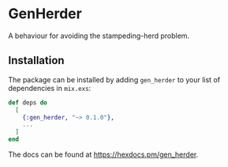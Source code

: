 # GenHerder

A behaviour for avoiding the stampeding-herd problem.

## Installation

The package can be installed
by adding `gen_herder` to your list of dependencies in `mix.exs`:

```elixir
def deps do
  [
    {:gen_herder, "~> 0.1.0"},
    ...
  ]
end
```

The docs can be found at <https://hexdocs.pm/gen_herder>.
